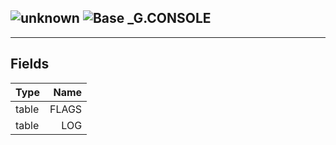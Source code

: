 ## ![unknown](../.gitbook/assets/unknown.png) ![Base](../.gitbook/assets/base.png) _G.CONSOLE


------
## Fields

| Type   | Name |
| ------ | ---: |
| table | FLAGS |
| table | LOG |

